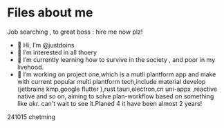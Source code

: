 
# Files about me
Job searching , to great boss : hire me now plz!
- 👋 Hi, I’m @justdoins
- 👀 I’m interested in all thoery
- 🌱 I’m currently learning how to survive in the society , and poor in my livehood.
- 💞️ I’m working on project one,which is a mutli plantform app and make with current popular multi plantform tech,include material develop (jetbrains kmp,google flutter ),rust tauri,electron,cn uni-appx ,reactive native and so on, aiming to solve plan-workflow based on something like okr. can't wait to see it.Planed 4 it have been almost 2 years!

241015
chetming
<!---
justdoins/justdoins is a ✨ special ✨ repository because its `README.md` (this file) appears on your GitHub profile.
You can click the Preview link to take a look at your changes.
--->
